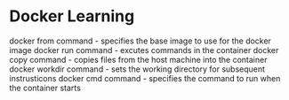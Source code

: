 # Docker Learning
docker from command - specifies the base image to use for the docker image 
docker run command - excutes commands in the container 
docker copy command - copies files from the host machine into the container 
docker workdir command -  sets the working directory for subsequent instrusticons 
docker cmd command - specifies the command to run when the container starts 
